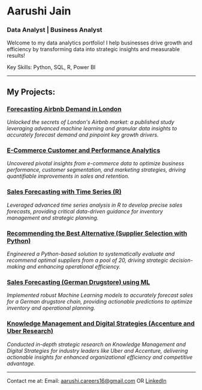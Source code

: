 # Aarushi Jain
### Data Analyst | Business Analyst 
Welcome to my data analytics portfolio! I help businesses drive growth and efficiency by transforming data into strategic insights and measurable results!

Key Skills: Python, SQL, R, Power BI 

------
## My Projects:
### [Forecasting Airbnb Demand in London](https://github.com/aarushijain16/airbnb-demand-forecasting)
*Unlocked the secrets of London's Airbnb market: a published study leveraging advanced machine learning and granular data insights to accurately forecast demand and pinpoint key growth drivers.*

### [E-Commerce Customer and Performance Analytics](https://github.com/aarushijain16/e-commerce-customer-analytics) 
*Uncovered pivotal insights from e-commerce data to optimize business performance, customer segmentation, and marketing strategies, driving quantifiable improvements in sales and retention.*

### [Sales Forecasting with Time Series (R)](https://github.com/aarushijain16/sales-forecasting-timeseries) 
*Leveraged advanced time series analysis in R to develop precise sales forecasts, providing critical data-driven guidance for inventory management and strategic planning.*

### [Recommending the Best Alternative (Supplier Selection with Python)](https://github.com/aarushijain16/supplier-selection-optimization) 
*Engineered a Python-based solution to systematically evaluate and recommend optimal suppliers from a pool of 20, driving strategic decision-making and enhancing operational efficiency.*

### [Sales Forecasting (German Drugstore) using ML](https://github.com/aarushijain16/german-drugstore-sales-forecasting) 
*Implemented robust Machine Learning models to accurately forecast sales for a German drugstore chain, providing actionable predictions to optimize inventory and operational planning.*

### [Knowledge Management and Digital Strategies (Accenture and Uber Research)](https://github.com/aarushijain16/knowledge-management-strategy-research) 
*Conducted in-depth strategic research on Knowledge Management and Digital Strategies for industry leaders like Uber and Accenture, delivering actionable insights for enhanced organizational efficiency and competitive advantage.*


------
Contact me at:
Email: aarushi.careers16@gmail.com
OR
[LinkedIn](https://www.linkedin.com/in/aarushiijainn) 

